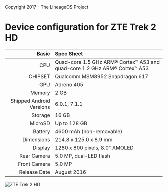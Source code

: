 Copyright 2017 - The LineageOS Project

Device configuration for ZTE Trek 2 HD
======================================

Basic   | Spec Sheet
-------:|:-------------------------
CPU     | Quad-core 1.5 GHz ARM® Cortex™ A53 and quad-core 1.2 GHz ARM® Cortex™ A53
CHIPSET | Qualcomm MSM8952 Snapdragon 617
GPU     | Adreno 405
Memory  | 2 GB
Shipped Android Versions | 6.0.1, 7.1.1
Storage | 16 GB
MicroSD | Up to 128 GB
Battery | 4600 mAh (non-removable)
Dimensions | 214.8 x 125.0 x 8.9 mm
Display | 1280 x 800 pixels, 8.0" AMOLED
Rear Camera  | 5.0 MP, dual-LED flash
Front Camera | 5.0 MP
Release Date | August 2016

![ZTE Trek 2 HD](https://www.gsmarc.com/device-images/att/trek-2-hd-tablet/gallery/image_18477.jpg)

